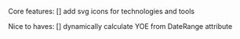 Core features:
[] add svg icons for technologies and tools

Nice to haves:
[] dynamically calculate YOE from DateRange attribute
